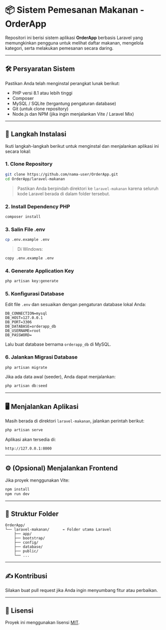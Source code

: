 
# 📦 Sistem Pemesanan Makanan - OrderApp

Repositori ini berisi sistem aplikasi **OrderApp** berbasis Laravel yang memungkinkan pengguna untuk melihat daftar makanan, mengelola kategori, serta melakukan pemesanan secara daring.

---

## 🛠️ Persyaratan Sistem

Pastikan Anda telah menginstal perangkat lunak berikut:

- PHP versi 8.1 atau lebih tinggi
- Composer
- MySQL / SQLite (tergantung pengaturan database)
- Git (untuk clone repository)
- Node.js dan NPM (jika ingin menjalankan Vite / Laravel Mix)

---

## 🚀 Langkah Instalasi

Ikuti langkah-langkah berikut untuk menginstal dan menjalankan aplikasi ini secara lokal:

### 1. Clone Repository

```bash
git clone https://github.com/nama-user/OrderApp.git
cd OrderApp/laravel-makanan
```

> Pastikan Anda berpindah direktori ke `laravel-makanan` karena seluruh kode Laravel berada di dalam folder tersebut.

### 2. Install Dependency PHP

```bash
composer install
```

### 3. Salin File .env

```bash
cp .env.example .env
```

> Di Windows:  
```bash
copy .env.example .env
```

### 4. Generate Application Key

```bash
php artisan key:generate
```

### 5. Konfigurasi Database

Edit file `.env` dan sesuaikan dengan pengaturan database lokal Anda:

```env
DB_CONNECTION=mysql
DB_HOST=127.0.0.1
DB_PORT=3306
DB_DATABASE=orderapp_db
DB_USERNAME=root
DB_PASSWORD=
```

Lalu buat database bernama `orderapp_db` di MySQL.

### 6. Jalankan Migrasi Database

```bash
php artisan migrate
```

Jika ada data awal (seeder), Anda dapat menjalankan:

```bash
php artisan db:seed
```

---

## 🖥️ Menjalankan Aplikasi

Masih berada di direktori `laravel-makanan`, jalankan perintah berikut:

```bash
php artisan serve
```

Aplikasi akan tersedia di:

```
http://127.0.0.1:8000
```

---

## ⚙️ (Opsional) Menjalankan Frontend

Jika proyek menggunakan Vite:

```bash
npm install
npm run dev
```

---

## 📂 Struktur Folder

```
OrderApp/
└── laravel-makanan/      ← Folder utama Laravel
    ├── app/
    ├── bootstrap/
    ├── config/
    ├── database/
    ├── public/
    └── ...
```

---

## ✍️ Kontribusi

Silakan buat pull request jika Anda ingin menyumbang fitur atau perbaikan.

---

## 📄 Lisensi

Proyek ini menggunakan lisensi [MIT](LICENSE).
